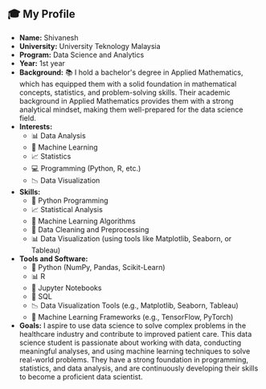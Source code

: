 ## 🎓 My Profile

- **Name:** Shivanesh
- **University:** University Teknology Malaysia
- **Program:** Data Science and Analytics
- **Year:** 1st year
- **Background:** 📚 I hold a bachelor's degree in Applied Mathematics, which has equipped them with a solid foundation in mathematical concepts, statistics, and problem-solving skills. Their academic background in Applied Mathematics provides them with a strong analytical mindset, making them well-prepared for the data science field.
- **Interests:**
  - 📊 Data Analysis
  - 🤖 Machine Learning
  - 📈 Statistics
  - 💻 Programming (Python, R, etc.)
  - 📉 Data Visualization
- **Skills:**
  - 🐍 Python Programming
  - 📈 Statistical Analysis
  - 🤖 Machine Learning Algorithms
  - 🧹 Data Cleaning and Preprocessing
  - 📊 Data Visualization (using tools like Matplotlib, Seaborn, or Tableau)
- **Tools and Software:**
  - 🐍 Python (NumPy, Pandas, Scikit-Learn)
  - 📊 R
  - 📔 Jupyter Notebooks
  - 💽 SQL
  - 📉 Data Visualization Tools (e.g., Matplotlib, Seaborn, Tableau)
  - 🤖 Machine Learning Frameworks (e.g., TensorFlow, PyTorch)
- **Goals:** I aspire to use data science to solve complex problems in the healthcare industry and contribute to improved patient care.
This data science student is passionate about working with data, conducting meaningful analyses, and using machine learning techniques to solve real-world problems. They have a strong foundation in programming, statistics, and data analysis, and are continuously developing their skills to become a proficient data scientist.
